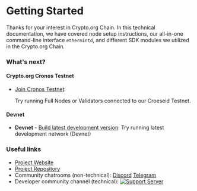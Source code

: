 # Getting Started

Thanks for your interest in Crypto.org Chain. In this technical documentation, we have covered node setup instructions, our all-in-one command-line interface `ethermintd`, and different SDK modules we utilized in the Crypto.org Chain.

### What's next?

#### Crypto.org Cronos Testnet

- [Join Cronos Testnet](./croeseid-testnet.md):

  Try running Full Nodes or Validators connected to our Croeseid Testnet.

#### Devnet

- **Devnet** - [Build latest development version](./local-devnet.md): Try running latest development network (Devnet)

### Useful links

 <!---TODO: UPDATE LINKS--->

- [Project Website](http://crypto.org/)
- [Project Repository](https://github.com/crypto-org-chain/chain-main)
- Community chatrooms (non-technical): [Discord](https://discord.gg/nsp9JTC) [Telegram](https://t.me/CryptoComOfficial)
- Developer community channel (technical): [![Support Server](https://img.shields.io/discord/783264383978569728.svg?color=7289da&label=Crypto.org Chain =discord =flat-square)](https://discord.gg/pahqHz26q4)

 <!---TODO: UPDATE LINKS--->
